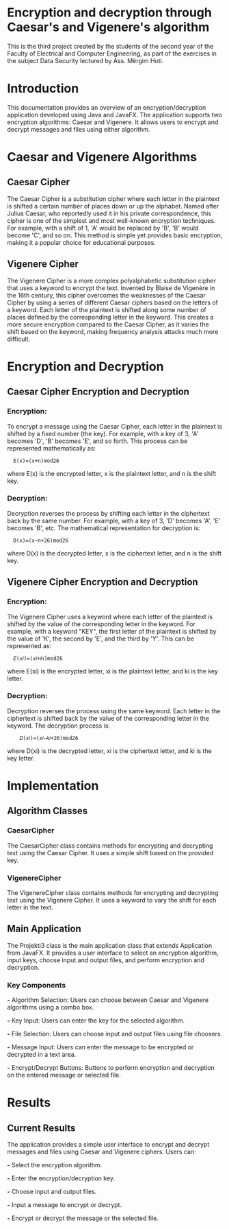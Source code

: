 # Encryption and decryption through Caesar's and Vigenere's algorithm

This is the third project created by the students of the second year of the Faculty of Electrical and Computer Engineering, as part of the exercises in the subject Data Security lectured by Ass. Mërgim Hoti.




# Introduction
This documentation provides an overview of an encryption/decryption application developed using Java and JavaFX. The application supports two encryption algorithms: Caesar and Vigenere. It allows users to encrypt and decrypt messages and files using either algorithm.


# Caesar and Vigenere Algorithms

## Caesar Cipher
The Caesar Cipher is a substitution cipher where each letter in the plaintext is shifted a certain number of places down or up the alphabet. Named after Julius Caesar, who reportedly used it in his private correspondence, this cipher is one of the simplest and most well-known encryption techniques. For example, with a shift of 1, 'A' would be replaced by 'B', 'B' would become 'C', and so on. This method is simple yet provides basic encryption, making it a popular choice for educational purposes.

## Vigenere Cipher
The Vigenere Cipher is a more complex polyalphabetic substitution cipher that uses a keyword to encrypt the text. Invented by Blaise de Vigenère in the 16th century, this cipher overcomes the weaknesses of the Caesar Cipher by using a series of different Caesar ciphers based on the letters of a keyword. Each letter of the plaintext is shifted along some number of places defined by the corresponding letter in the keyword. This creates a more secure encryption compared to the Caesar Cipher, as it varies the shift based on the keyword, making frequency analysis attacks much more difficult.


# Encryption and Decryption

## Caesar Cipher Encryption and Decryption

### Encryption: 
To encrypt a message using the Caesar Cipher, each letter in the plaintext is shifted by a fixed number (the key). For example, with a key of 3, 'A' becomes 'D', 'B' becomes 'E', and so forth. This process can be represented mathematically as:

      E(x)=(x+n)mod26

where E(x) is the encrypted letter, x is the plaintext letter, and n is the shift key.

### Decryption: 
Decryption reverses the process by shifting each letter in the ciphertext back by the same number. For example, with a key of 3, 'D' becomes 'A', 'E' becomes 'B', etc. The mathematical representation for decryption is:

      D(x)=(x−n+26)mod26

where D(x) is the decrypted letter, x is the ciphertext letter, and n is the shift key.

## Vigenere Cipher Encryption and Decryption

### Encryption:
The Vigenere Cipher uses a keyword where each letter of the plaintext is shifted by the value of the corresponding letter in the keyword. For example, with a keyword "KEY", the first letter of the plaintext is shifted by the value of 'K', the second by 'E', and the third by 'Y'. This can be represented as:

      𝐸(𝑥𝑖)=(𝑥𝑖+𝑘𝑖)mod26

where E(xi) is the encrypted letter, xi is the plaintext letter, and ki is the key letter.

### Decryption:
Decryption reverses the process using the same keyword. Each letter in the ciphertext is shifted back by the value of the corresponding letter in the keyword. The decryption process is:

        𝐷(𝑥𝑖)=(𝑥𝑖−𝑘𝑖+26)mod26

where D(xi) is the decrypted letter, xi is the ciphertext letter, and ki is the key letter.



# Implementation


## Algorithm Classes

### CaesarCipher
The CaesarCipher class contains methods for encrypting and decrypting text using the
Caesar Cipher. It uses a simple shift based on the provided key.

### VigenereCipher

The VigenereCipher class contains methods for encrypting and decrypting text using the
Vigenere Cipher. It uses a keyword to vary the shift for each letter in the text.



## Main Application
The Projekti3 class is the main application class that extends Application from JavaFX.
It provides a user interface to select an encryption algorithm, input keys, choose input
and output files, and perform encryption and decryption.

### Key Components

**-** Algorithm Selection: Users can choose between Caesar and Vigenere
algorithms using a combo box.

**-** Key Input: Users can enter the key for the selected algorithm.

**-** File Selection: Users can choose input and output files using file choosers.

**-** Message Input: Users can enter the message to be encrypted or decrypted in a
text area.

**-** Encrypt/Decrypt Buttons: Buttons to perform encryption and decryption on the
entered message or selected file.




# Results

## Current Results

The application provides a simple user interface to encrypt and decrypt messages and
files using Caesar and Vigenere ciphers. 
Users can:

**-** Select the encryption algorithm.

**-** Enter the encryption/decryption key.

**-** Choose input and output files.

**-** Input a message to encrypt or decrypt.

**-** Encrypt or decrypt the message or the selected file.

